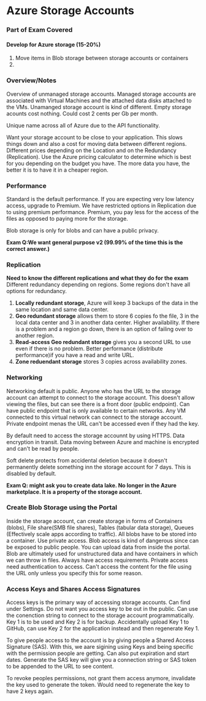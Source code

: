 # Azure Storage Accounts

### Part of Exam Covered
#### Develop for Azure storage (15-20%)
1. Move items in Blob storage between storage accounts or containers
2. 


### Overview/Notes
Overview of unmanaged storage accounts.
Managed storage accounts are associated with Virtual Machines and the attached data disks attached to the VMs.
Unamanged storage account is kind of different.
Empty storage acounts cost nothing. Could cost 2 cents per Gb per month.

Unique name across all of Azure due to the API functionality.

Want your storage account to be close to your application. This slows things down and also a cost for moving data between different regions.
Different prices depending on the Location and on the Redundancy (Replication). Use the Azure pricing calculator to determine which is best for you depending on the budget you have.
The more data you have, the better it is to have it in a cheaper region.

### Performance
Standard is the default performance. If you are expecting very low latency access, upgrade to Premium. We have restricted options in Replication due to using premium performance.
Premium, you pay less for the access of the files as opposed to paying more for the storage.

Blob storage is only for blobs and can have a public privacy.

**Exam Q:We want general purpose v2 (99.99% of the time this is the correct answer.)**

### Replication
**Need to know the different replications and what they do for the exam**
Different redundancy depending on regions. Some regions don't have all options for redundancy.
1. **Locally redundant storage**, Azure will keep 3 backups of the data in the same location and same data center.
2. **Geo redundant storage** allows them to store 6 copies fo the file, 3 in the local data center and 3 in another data center. Higher availability. If there is a problem and a region go down, there is an option of failing over to another region.
3. **Read-access Geo redundant storage** gives you a second URL to use even if there is no problem. Better performance (distribute performance)if you have a read and write URL.
4. **Zone reduendant storage** stores 3 copies across availability zones.

### Networking
Networking default is public. Anyone who has the URL to the storage account can attempt to connect to the storage account. This doesn't allow viewing the files, but can see there is a front door (public endpoint). Can have public endpoint that is only available to certain networks. Any VM connected to this virtual network can connect to the storage account. Private endpoint menas the URL can't be accessed even if they had the key.

By default need to access the storage accounnt by using HTTPS. Data encryption in transit. Data moving between Azure and machine is encrypted and can't be read by people.

Soft delete protects from accidental deletion because it doesn't permanently delete something inn the storage account for 7 days. This is disabled by default.

**Exam Q: might ask you to create data lake. No longer in the Azure marketplace. It is a property of the storage account.**

### Create Blob Storage using the Portal
Inside the storage account, can create storage in forms of Containers (blobs), File share(SMB file shares), Tables (tabular data storage), Queues (Effectively scale apps according to traffic).
All blobs have to be stored into a container. 
Use private access. Blob access is kind of dangerous since can be exposed to public people.
You can upload data from inside the portal.
Blob are ultimately used for unstructured data and have containers in which we can throw in files.
Always have access requirements.
Private access need authentication to access. Can't access the content for the file using the URL only unless you specify this for some reason.

### Access Keys and Shares Access Signatures
Access keys is the primary way of accessing storage accounts. Can find under Settings. Do not want you access key to be out in the public. Can use the conenction string to connect to the storage account programmatically. Key 1 is to be used and Key 2 is for backup. Accidentally upload Key 1 to GitHub, can use Key 2 for the application instead and then regenerate Key 1.

To give people access to the account is by giving people a Shared Access Signature (SAS). With this, we aare sigining using Keys and being specific with the permission people are getting. Can also put expiration and start dates. Generate the SAS key will give you a connection string or SAS token to be appended to the URL to see content.

To revoke peoples permissions, not grant them access anymore, invalidate the key used to generate the token. Would need to regenerate the key to have 2 keys again.


